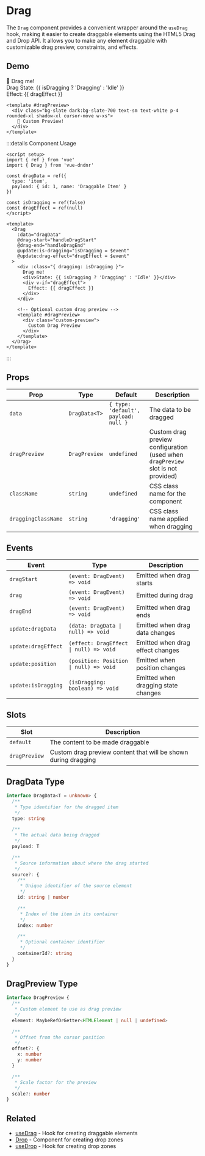 # Drag

The `Drag` component provides a convenient wrapper around the `useDrag` hook, making it easier to create draggable elements using the HTML5 Drag and Drop API. It allows you to make any element draggable with customizable drag preview, constraints, and effects.

## Demo

<script setup>
import { ref } from 'vue'
import { Drag } from 'vue-dndnr'

const dragData = ref({
  type: 'demo',
  payload: { message: 'Hello from drag item!' }
})

const isDragging = ref(false)
const dragEffect = ref(null)

const handleDragStart = (event) => {
  console.log('Demo drag started')
}

const handleDragEnd = (event) => {
  console.log('Demo drag ended')
}
</script>

<DemoContainer>
  <Drag
    :data="dragData"
    @dragStart="handleDragStart"
    @dragEnd="handleDragEnd"
    @update:isDragging="isDragging = $event"
    @update:dragEffect="dragEffect = $event"
  >
    <div class="bg-slate dark:bg-slate-700 text-sm text-white p-4 rounded-xl shadow-xl cursor-move w-xs" :class="{ 'opacity-50': isDragging }">
      👋 Drag me!
      <div class="text-sm mt-2">Drag State: {{ isDragging ? 'Dragging' : 'Idle' }}</div>
      <div v-if="dragEffect" class="text-sm mt-1">
        Effect: {{ dragEffect }}
      </div>
    </div>

    <template #dragPreview>
      <div class="bg-slate dark:bg-slate-700 text-sm text-white p-4 rounded-xl shadow-xl cursor-move w-xs">
        👋 Custom Preview!
      </div>
    </template>
  </Drag>
</DemoContainer>

:::details Component Usage

```vue
<script setup>
import { ref } from 'vue'
import { Drag } from 'vue-dndnr'

const dragData = ref({
  type: 'item',
  payload: { id: 1, name: 'Draggable Item' }
})

const isDragging = ref(false)
const dragEffect = ref(null)
</script>

<template>
  <Drag
    :data="dragData"
    @drag-start="handleDragStart"
    @drag-end="handleDragEnd"
    @update:is-dragging="isDragging = $event"
    @update:drag-effect="dragEffect = $event"
  >
    <div :class="{ dragging: isDragging }">
      Drag me!
      <div>State: {{ isDragging ? 'Dragging' : 'Idle' }}</div>
      <div v-if="dragEffect">
        Effect: {{ dragEffect }}
      </div>
    </div>

    <!-- Optional custom drag preview -->
    <template #dragPreview>
      <div class="custom-preview">
        Custom Drag Preview
      </div>
    </template>
  </Drag>
</template>
```
:::

## Props

| Prop | Type | Default | Description |
|------|------|---------|-------------|
| `data` | `DragData<T>` | `{ type: 'default', payload: null }` | The data to be dragged |
| `dragPreview` | `DragPreview` | `undefined` | Custom drag preview configuration (used when `dragPreview` slot is not provided) |
| `className` | `string` | `undefined` | CSS class name for the component |
| `draggingClassName` | `string` | `'dragging'` | CSS class name applied when dragging |

## Events

| Event | Type | Description |
|-------|------|-------------|
| `dragStart` | `(event: DragEvent) => void` | Emitted when drag starts |
| `drag` | `(event: DragEvent) => void` | Emitted during drag |
| `dragEnd` | `(event: DragEvent) => void` | Emitted when drag ends |
| `update:dragData` | `(data: DragData \| null) => void` | Emitted when drag data changes |
| `update:dragEffect` | `(effect: DragEffect \| null) => void` | Emitted when drag effect changes |
| `update:position` | `(position: Position \| null) => void` | Emitted when position changes |
| `update:isDragging` | `(isDragging: boolean) => void` | Emitted when dragging state changes |

## Slots

| Slot | Description |
|------|-------------|
| `default` | The content to be made draggable |
| `dragPreview` | Custom drag preview content that will be shown during dragging |

## DragData Type

```typescript
interface DragData<T = unknown> {
  /**
   * Type identifier for the dragged item
   */
  type: string

  /**
   * The actual data being dragged
   */
  payload: T

  /**
   * Source information about where the drag started
   */
  source?: {
    /**
     * Unique identifier of the source element
     */
    id: string | number

    /**
     * Index of the item in its container
     */
    index: number

    /**
     * Optional container identifier
     */
    containerId?: string
  }
}
```

## DragPreview Type

```typescript
interface DragPreview {
  /**
   * Custom element to use as drag preview
   */
  element: MaybeRefOrGetter<HTMLElement | null | undefined>

  /**
   * Offset from the cursor position
   */
  offset?: {
    x: number
    y: number
  }

  /**
   * Scale factor for the preview
   */
  scale?: number
}
```

## Related

- [useDrag](./use-drag.md) - Hook for creating draggable elements
- [Drop](./drop.md) - Component for creating drop zones
- [useDrop](./use-drop.md) - Hook for creating drop zones
